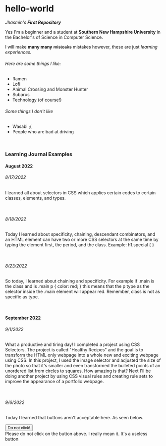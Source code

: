 # hello-world
*Jhasmin's* **_First Repository_**

Yes I'm a beginner and a student at <b>Southern New Hampshire University</b> in the Bachelor's of Science in Computer Science.

I will make **many many** ~~misteaks~~ mistakes however, these are just _learning experiences._ 

<h6>Here are some things I like:</h6>
   <ul>
     <li>Ramen</li>
     <li>Lofi</li>
     <li>Animal Crossing and Monster Hunter</li>
     <li>Subarus</li>
     <li>Technology (of course!)</li>
   </ul>
   
<h6>Some things I don't like</h6>
  <ul>
    <li>Wasabi ;(</li>
    <li>People who are bad at driving</li>
  </ul>

<main>

<br>
   <body>
      <h3>Learning Journal Examples</h3>
      <h4>August 2022</h4>
         <h6>8/17/2022</h6>
            <p>
               I learned all about selectors in CSS which applies certain codes to certain classes, elements, and types.
            </p>
<br>
         <h6>8/18/2022</h6>
            <p>
               Today I learned about specificity, chaining, descendant combinators, and an HTML element can have two or more CSS selectors at the same time by typing
               the element first, the period, and the class. Example: h1.special { }
            </p>
<br>
         <h6>8/23/2022</h6>
            <p>
               So today, I learned about chaining and specificity. For example if .main is the class and is .main p { color: red; } this means that the p type as the 
               selector inside the .main element will appear red. Remember, class is not as specific as type. 
            </p>
<br>
    <h4>September 2022</h4>
         <h6>9/1/2022</h6>
            <p>
               What a productive and tiring day! I completed a project using CSS Selectors. The project is called "Healthy Recipes" and the goal is to transform the 
               HTML only webpage into a whole new and exciting webpage using CSS. In this project, I used the image selector and adjusted the size of the photo so that
               it's smaller and even transformed the bulleted points of an unordered list from circles to squares. How amazing is that? Next I'll be doing another
               project by using CSS visual rules and creating rule sets to improve the appearance of a portfolio webpage.
            </p>
<br>
         <h6>9/6/2022</h6>
            <p>
            Today I learned that buttons aren't acceptable here. As seen below.
            </p> 
      <button>Do not click!</button>
            <aside>Please do not click on the button above. I really mean it. It's a useless button</aside>
<br>
        

